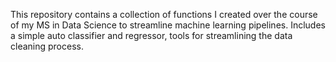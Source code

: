 This repository contains a collection of functions I created over the course of my MS in Data Science to streamline machine learning pipelines. Includes a simple auto classifier and regressor, tools for streamlining the data cleaning process.

